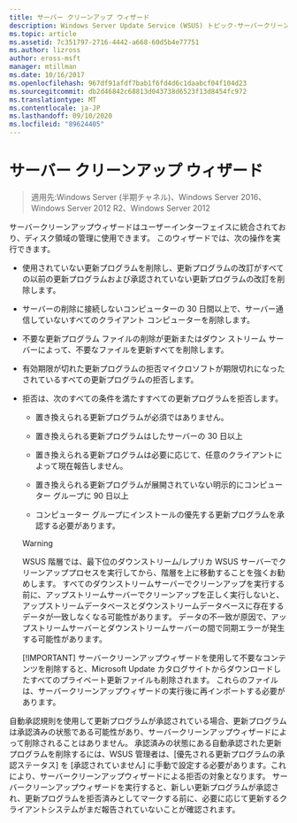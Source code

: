 ```yaml
---
title: サーバー クリーンアップ ウィザード
description: Windows Server Update Service (WSUS) トピック-サーバークリーンアップウィザードを使用してディスク領域を管理する方法
ms.topic: article
ms.assetid: 7c351797-2716-4442-a668-60d5b4e77751
ms.author: lizross
author: eross-msft
manager: mtillman
ms.date: 10/16/2017
ms.openlocfilehash: 967df91afdf7bab1f6fd4d6c1daabcf04f104d23
ms.sourcegitcommit: db2d46842c68813d043738d6523f13d8454fc972
ms.translationtype: MT
ms.contentlocale: ja-JP
ms.lasthandoff: 09/10/2020
ms.locfileid: "89624405"
---
```

# <a name="the-server-cleanup-wizard"></a>サーバー クリーンアップ ウィザード

>適用先:Windows Server (半期チャネル)、Windows Server 2016、Windows Server 2012 R2、Windows Server 2012

サーバークリーンアップウィザードはユーザーインターフェイスに統合されており、ディスク領域の管理に使用できます。 このウィザードでは、次の操作を実行できます。

- 使用されていない更新プログラムを削除し、更新プログラムの改訂がすべての以前の更新プログラムおよび承認されていない更新プログラムの改訂を削除します。

- サーバーの削除に接続しないコンピューターの 30 日間以上で、サーバー通信していないすべてのクライアント コンピューターを削除します。

- 不要な更新プログラム ファイルの削除が更新またはダウン ストリーム サーバーによって、不要なファイルを更新すべてを削除します。

- 有効期限が切れた更新プログラムの拒否マイクロソフトが期限切れになったされているすべての更新プログラムの拒否します。

- 拒否は、次のすべての条件を満たすすべての更新プログラムを拒否します。

  -   置き換えられる更新プログラムが必須ではありません。

  -   置き換えられる更新プログラムはしたサーバーの 30 日以上

  -   置き換えられる更新プログラムは必要に応じて、任意のクライアントによって現在報告しません。

  -   置き換えられる更新プログラムが展開されていない明示的にコンピューター グループに 90 日以上

  -   コンピューター グループにインストールの優先する更新プログラムを承認する必要があります。

  > [!WARNING]
  >  WSUS 階層では、最下位のダウンストリーム/レプリカ WSUS サーバーでクリーンアッププロセスを実行してから、階層を上に移動することを強くお勧めします。 すべてのダウンストリームサーバーでクリーンアップを実行する前に、アップストリームサーバーでクリーンアップを正しく実行しないと、アップストリームデータベースとダウンストリームデータベースに存在するデータが一致しなくなる可能性があります。 データの不一致が原因で、アップストリームサーバーとダウンストリームサーバーの間で同期エラーが発生する可能性があります。
  >
  > [!IMPORTANT]
  >  サーバークリーンアップウィザードを使用して不要なコンテンツを削除すると、Microsoft Update カタログサイトからダウンロードしたすべてのプライベート更新ファイルも削除されます。 これらのファイルは、サーバークリーンアップウィザードの実行後に再インポートする必要があります。

自動承認規則を使用して更新プログラムが承認されている場合、更新プログラムは承認済みの状態である可能性があり、サーバークリーンアップウィザードによって削除されることはありません。 承認済みの状態にある自動承認された更新プログラムを削除するには、WSUS 管理者は、[優先される更新プログラムの承認ステータス] を [承認されていません] に手動で設定する必要があります。これにより、サーバークリーンアップウィザードによる拒否の対象となります。 サーバークリーンアップウィザードを実行すると、新しい更新プログラムが承認され、更新プログラムを拒否済みとしてマークする前に、必要に応じて更新するクライアントシステムがまだ報告されていないことが確認されます。




